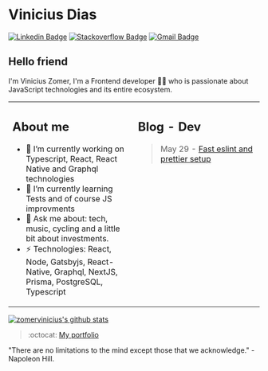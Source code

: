 # Vinicius Dias
[![Linkedin Badge](https://img.shields.io/badge/-viniciuszomer-blue?style=flat-square&logo=Linkedin&logoColor=white&link=https://www.linkedin.com/in/vinicius-m-dias/)](https://www.linkedin.com/in/vinicius-zomer/)
[![Stackoverflow Badge](https://img.shields.io/badge/-Stackoverflow-4CA143?style=flat-square&logo=Stackoverflow&logoColor=white&link=https://stackoverflow.com/users/9555899/vinicius-zomer)](https://stackoverflow.com/users/9555899/vinicius-zomer)
[![Gmail Badge](https://img.shields.io/badge/-vinicius.zomer123@gmail.com-c14438?style=flat-square&logo=Gmail&logoColor=white&link=mailto:viniciusimpulse@gmail.com)](mailto:vinicius.zomer123@gmail.com)

## Hello friend
I'm Vinicius Zomer, I'm a Frontend developer 👨‍💻 who is passionate about JavaScript technologies and its entire ecosystem. 

<table><tr><td valign="top" width="49%">

## About me

- 🔭 I’m currently working on Typescript, React, React Native and Graphql technologies
- 🌱 I’m currently learning Tests and of course JS improvments
- 💬 Ask me about: tech, music, cycling and a little bit about investments.
-  ⚡ Technologies: React, Node, Gatsbyjs, React-Native, Graphql, NextJS, Prisma, PostgreSQL, Typescript

</td><td valign="top" width="49%">
  
## Blog - Dev

> May 29 - [Fast eslint and prettier setup](https://viniciuszomer.tech/eslint-prettier-fast-setup)

</td></tr></table>

[![zomervinicius's github stats](https://github-readme-stats.vercel.app/api?username=ZomerVinicius)](https://github.com/zomervinicius/github-readme-stats)

> :octocat: [My portfolio](https://viniciuszomer.tech/)

"There are no limitations to the mind except those that we acknowledge." -Napoleon Hill.

